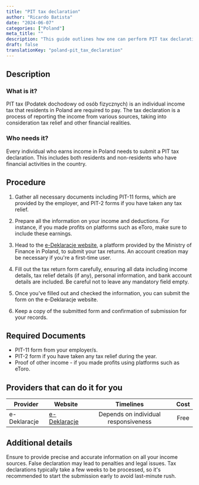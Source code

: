 ```yaml
---
title: "PIT tax declaration"
author: "Ricardo Batista"
date: "2024-06-07"
categories: ["Poland"]
meta_title: ""
description: "This guide outlines how one can perform PIT tax declaration in Poland, including the required documents and step-by-step procedure."
draft: false
translationKey: "poland-pit_tax_declaration"
---
```


## Description
### What is it?
PIT tax (Podatek dochodowy od osób fizycznych) is an individual income tax that residents in Poland are required to pay. The tax declaration is a process of reporting the income from various sources, taking into consideration tax relief and other financial realities.

### Who needs it?
Every individual who earns income in Poland needs to submit a PIT tax declaration. This includes both residents and non-residents who have financial activities in the country.

## Procedure

1. Gather all necessary documents including PIT-11 forms, which are provided by the employer, and PIT-2 forms if you have taken any tax relief.
   
2. Prepare all the information on your income and deductions. For instance, if you made profits on platforms such as eToro, make sure to include these earnings.
   
3. Head to the [e-Deklaracje website](https://www.podatki.gov.pl/ezd/), a platform provided by the Ministry of Finance in Poland, to submit your tax returns. An account creation may be necessary if you're a first-time user.
   
4. Fill out the tax return form carefully, ensuring all data including income details, tax relief details (if any), personal information, and bank account details are included. Be careful not to leave any mandatory field empty.
   
5. Once you've filled out and checked the information, you can submit the form on the e-Deklaracje website.
  
6. Keep a copy of the submitted form and confirmation of submission for your records.

## Required Documents
- PIT-11 form from your employer/s.
- PIT-2 form if you have taken any tax relief during the year.
- Proof of other income - if you made profits using platforms such as eToro.
   
## Providers that can do it for you

| Provider        |     Website     |     Timelines    |       Cost      |
| --------------- | --------------- |  :-------------: | :-------------: |
| e-Deklaracje      |  [e-Deklaracje](https://www.podatki.gov.pl/ezd/)       |      Depends on individual responsiveness      |        Free       |

## Additional details

Ensure to provide precise and accurate information on all your income sources. False declaration may lead to penalties and legal issues. Tax declarations typically take a few weeks to be processed, so it's recommended to start the submission early to avoid last-minute rush.